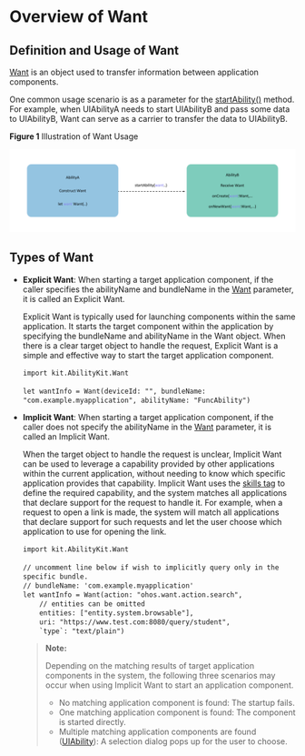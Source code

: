 # Overview of Want

## Definition and Usage of Want

[Want](../../../API_Reference/source_en/apis/AbilityKit/cj-apis-ability.md#class-want) is an object used to transfer information between application components.

One common usage scenario is as a parameter for the [startAbility()](../../../API_Reference/source_en/apis/AbilityKit/cj-apis-ability.md#func-startabilitywant) method. For example, when UIAbilityA needs to start UIAbilityB and pass some data to UIAbilityB, Want can serve as a carrier to transfer the data to UIAbilityB.

**Figure 1** Illustration of Want Usage

![usage-of-want](figures/usage-of-want.png)<!-- ToBeReviewd -->

## Types of Want

- **Explicit Want**: When starting a target application component, if the caller specifies the abilityName and bundleName in the [Want](../../../API_Reference/source_en/apis/AbilityKit/cj-apis-ability.md#class-want) parameter, it is called an Explicit Want.

    Explicit Want is typically used for launching components within the same application. It starts the target component within the application by specifying the bundleName and abilityName in the Want object. When there is a clear target object to handle the request, Explicit Want is a simple and effective way to start the target application component.

  <!-- compile -->

  ```cangjie
  import kit.AbilityKit.Want

  let wantInfo = Want(deviceId: "", bundleName: "com.example.myapplication", abilityName: "FuncAbility")
  ```

- **Implicit Want**: When starting a target application component, if the caller does not specify the abilityName in the [Want](../../../API_Reference/source_en/apis/AbilityKit/cj-apis-ability.md#class-want) parameter, it is called an Implicit Want.

    When the target object to handle the request is unclear, Implicit Want can be used to leverage a capability provided by other applications within the current application, without needing to know which specific application provides that capability. Implicit Want uses the [skills tag](../cj-start/basic-knowledge/module-configuration-file.md#skills-tag) to define the required capability, and the system matches all applications that declare support for the request to handle it. For example, when a request to open a link is made, the system will match all applications that declare support for such requests and let the user choose which application to use for opening the link.

  <!-- compile -->

  ```cangjie
  import kit.AbilityKit.Want

  // uncomment line below if wish to implicitly query only in the specific bundle.
  // bundleName: 'com.example.myapplication'
  let wantInfo = Want(action: "ohos.want.action.search",
      // entities can be omitted
      entities: ["entity.system.browsable"],
      uri: "https://www.test.com:8080/query/student",
      `type`: "text/plain")
  ```

    > **Note:**
    >
    > Depending on the matching results of target application components in the system, the following three scenarios may occur when using Implicit Want to start an application component.
    >
    > - No matching application component is found: The startup fails.
    > - One matching application component is found: The component is started directly.
    > - Multiple matching application components are found ([UIAbility](../../../API_Reference/source_en/apis/AbilityKit/cj-apis-ability.md#class-uiability)): A selection dialog pops up for the user to choose.